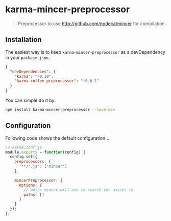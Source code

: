 # karma-mincer-preprocessor

> Preprocessor to use http://github.com/nodeca/mincer for compilation.

## Installation

The easiest way is to keep `karma-mincer-preprocessor` as a devDependency in your `package.json`.
```json
{
  "devDependencies": {
    "karma": "~0.10",
    "karma-coffee-preprocessor": "~0.0.1"
  }
}
```

You can simple do it by:
```bash
npm install karma-mincer-preprocessor --save-dev
```

## Configuration
Following code shows the default configuration...
```js
// karma.conf.js
module.exports = function(config) {
  config.set({
    preprocessors: {
      '**/*.js': ['mincer']
    },

    mincerPreprocessor: {
      options: {
        // paths mincer will use to search for assets in
        paths: []
      }
    }
  });
};
```
